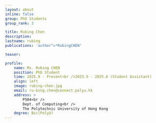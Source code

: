 ```yaml
---
layout: about
inline: false
group: PhD Students
group_rank: 3

title: Rubing Chen
description: 
lastname: rubing
publications: 'author^=*RubingCHEN'

teaser: 

profile:
    name: Ms. Rubing CHEN
    position: PhD Student
    time: 2025.9 - Present<br />2023.5 - 2025.6 (Student Assistant)
    align: left
    image: rubing-chen.jpg
    email: ru-bing.chen@connect.polyu.hk
    address: >
        P504<br />
        Dept. of Computing<br />
        The Polytechnic University of Hong Kong
    degree: Bsc(PolyU)
---
```


<!-- # Student Assistants

**Wengyu ZHANG**

Student Assistant, Undergraduate Student, Department of Computing, The Hong Kong Polytechnic University

[Homepage](https://wengyuzhang.com)
[Google Scholar](https://scholar.google.com/citations?user=zgV2AIAAAAAJ)
[wengyu.zhang@connect.polyu.hk](mailto:wengyu.zhang@connect.polyu.hk) -->